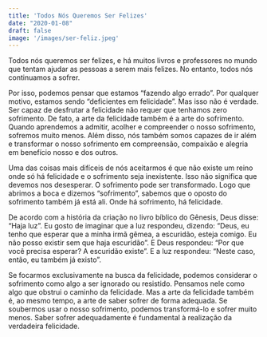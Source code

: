```yaml
---
title: 'Todos Nós Queremos Ser Felizes'
date: "2020-01-08"
draft: false
image: '/images/ser-feliz.jpeg'
---
```


Todos nós queremos ser felizes, e há muitos livros e professores no
mundo que tentam ajudar as pessoas a serem mais felizes. No entanto, todos nós continuamos a sofrer.

Por isso, podemos pensar que estamos “fazendo algo errado”. Por qualquer motivo, estamos sendo “deficientes em felicidade”. Mas isso não é verdade. Ser capaz de desfrutar a felicidade não requer que tenhamos zero sofrimento. De fato, a arte da felicidade também é a arte do sofrimento. Quando aprendemos a admitir, acolher e compreender o nosso sofrimento, sofremos muito menos. Além disso, nós também somos capazes de ir além e transformar o nosso sofrimento em compreensão, compaixão e alegria em benefício nosso e dos outros.

Uma das coisas mais difíceis de nós aceitarmos é que não existe um reino onde só há felicidade e o sofrimento seja inexistente. Isso não significa que devemos nos desesperar. O sofrimento pode ser transformado. Logo que abrimos a boca e dizemos “sofrimento”, sabemos que o oposto do sofrimento também já está ali. Onde há sofrimento, há felicidade.

De acordo com a história da criação no livro bíblico do Gênesis, Deus disse: “Haja luz”. Eu gosto de imaginar que a luz respondeu, dizendo: “Deus, eu tenho que esperar que a minha irmã gêmea, a escuridão, esteja comigo. Eu não posso existir sem que haja escuridão”. E Deus respondeu: “Por que você precisa esperar? A escuridão existe”. E a luz respondeu: “Neste caso, então, eu também já existo”.

Se focarmos exclusivamente na busca da felicidade, podemos considerar o sofrimento como algo a ser ignorado ou resistido. Pensamos nele como algo que obstrui o caminho da felicidade. Mas a arte da felicidade também é, ao mesmo tempo, a arte de saber sofrer de forma adequada. Se soubermos usar o nosso sofrimento, podemos transformá-lo e sofrer muito menos. Saber sofrer adequadamente é fundamental à realização da verdadeira felicidade.
